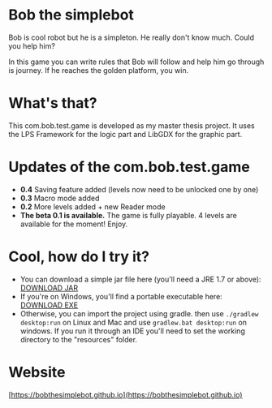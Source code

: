 # Bob the simplebot

Bob is cool robot but he is a simpleton. He really don't know much. Could you help him?

In this game you can write rules that Bob will follow and help him go through is journey. If he reaches the golden platform, you win.

# What's that?

This com.bob.test.game is developed as my master thesis project. It uses the LPS Framework for the logic part and LibGDX for the graphic part.

# Updates of the com.bob.test.game
- **0.4** Saving feature added (levels now need to be unlocked one by one)
- **0.3** Macro mode added
- **0.2** More levels added + new Reader mode
- **The beta 0.1 is available.** The game is fully playable. 4 levels are available for the moment! Enjoy.

# Cool, how do I try it?

- You can download a simple jar file here (you'll need a JRE 1.7 or above): [DOWNLOAD JAR](https://github.com/matthieuraymond/logicgame/blob/master/release/Bob_the_simplebot.jar:raw?true)
- If you're on Windows, you'll find a portable executable here: [DOWNLOAD EXE](https://github.com/matthieuraymond/logicgame/blob/master/release/Bob_the_simplebot.exe:raw?true)
- Otherwise, you can import the project using gradle. then use `./gradlew desktop:run` on Linux and Mac and use `gradlew.bat desktop:run` on windows. If you run it through an IDE you'll need to set the working directory to the "resources" folder.

# Website

[https://bobthesimplebot.github.io](https://bobthesimplebot.github.io)

